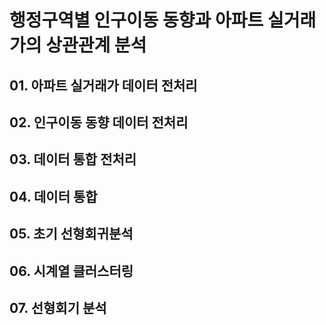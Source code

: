 # 행정구역별 인구이동 동향과 아파트 실거래가의 상관관계 분석

## 01. 아파트 실거래가 데이터 전처리

## 02. 인구이동 동향 데이터 전처리

## 03. 데이터 통합 전처리

## 04. 데이터 통합

## 05. 초기 선형회귀분석

## 06. 시계열 클러스터링

## 07. 선형회기 분석

